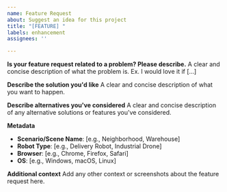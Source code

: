 ```yaml
---
name: Feature Request
about: Suggest an idea for this project
title: "[FEATURE] "
labels: enhancement
assignees: ''

---
```


**Is your feature request related to a problem? Please describe.**
A clear and concise description of what the problem is. Ex. I would love it if [...]

**Describe the solution you'd like**
A clear and concise description of what you want to happen.

**Describe alternatives you've considered**
A clear and concise description of any alternative solutions or features you've considered.

**Metadata**
- **Scenario/Scene Name**: [e.g., Neighborhood, Warehouse]
- **Robot Type**: [e.g., Delivery Robot, Industrial Drone]
- **Browser**: [e.g., Chrome, Firefox, Safari]
- **OS**: [e.g., Windows, macOS, Linux]

**Additional context**
Add any other context or screenshots about the feature request here.